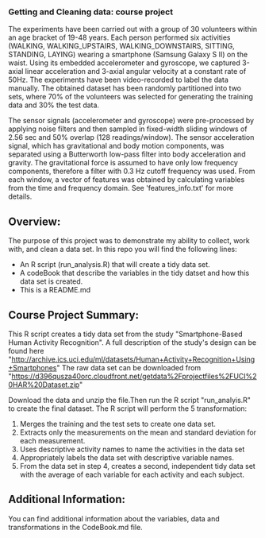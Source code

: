 ### Getting and Cleaning data: course project

The experiments have been carried out with a group of 30 volunteers within an age bracket of 19-48 years. Each person performed six activities (WALKING, WALKING_UPSTAIRS, WALKING_DOWNSTAIRS, SITTING, STANDING, LAYING) wearing a smartphone (Samsung Galaxy S II) on the waist. Using its embedded accelerometer and gyroscope, we captured 3-axial linear acceleration and 3-axial angular velocity at a constant rate of 50Hz. The experiments have been video-recorded to label the data manually. The obtained dataset has been randomly partitioned into two sets, where 70% of the volunteers was selected for generating the training data and 30% the test data. 

The sensor signals (accelerometer and gyroscope) were pre-processed by applying noise filters and then sampled in fixed-width sliding windows of 2.56 sec and 50% overlap (128 readings/window). The sensor acceleration signal, which has gravitational and body motion components, was separated using a Butterworth low-pass filter into body acceleration and gravity. The gravitational force is assumed to have only low frequency components, therefore a filter with 0.3 Hz cutoff frequency was used. From each window, a vector of features was obtained by calculating variables from the time and frequency domain. See 'features_info.txt' for more details. 

## Overview:
The purpose of this project was to demonstrate my ability to collect, work with, and clean a data set. In this repo you will find the following lines:
- An R script (run_analysis.R) that will create a tidy data set.
- A codeBook that describe the variables in the tidy datset and how this data set is created.
- This is a README.md

## Course Project Summary:
This R script creates a tidy data set from the study "Smartphone-Based Human Activity Recognition".
A full description of the study's design can be found here "http://archive.ics.uci.edu/ml/datasets/Human+Activity+Recognition+Using+Smartphones"
The raw data set can be downloaded from "https://d396qusza40orc.cloudfront.net/getdata%2Fprojectfiles%2FUCI%20HAR%20Dataset.zip"
  
Download the data and unzip the file.Then run the R script "run_analyis.R" to create the final dataset.
The R script will perform the 5 transformation:
1) Merges the training and the test sets to create one data set.
2) Extracts only the measurements on the mean and standard deviation for each measurement.
3) Uses descriptive activity names to name the activities in the data set
4) Appropriately labels the data set with descriptive variable names.
5) From the data set in step 4, creates a second, independent tidy data set with the average of each variable for each activity and each subject.

## Additional Information:
You can find additional information about the variables, data and transformations in the CodeBook.md file.